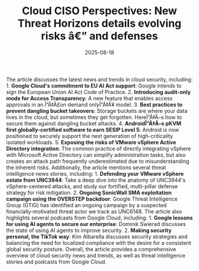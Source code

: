 ﻿---
title: 'Cloud CISO Perspectives: New Threat Horizons details evolving risks â€” and
  defenses'
date: '2025-08-18'
category: Markets
image: "/images/generated/briefs/2025-08-18/cloud-ciso-perspectives-new-threat-horizons-details-evolving.svg"

summary: ''
slug: cloud ciso perspectives new threat horizons details evolving
source_urls:
- https://cloud.google.com/blog/products/identity-security/cloud-ciso-perspectives-new-threat-horizons-details-evolving-risks-and-defenses/
seo:
  title: 'Cloud CISO Perspectives: New Threat Horizons details evolving risks â€” and
    defenses | Hash n Hedge'
  description: ''
  keywords:
  - news
  - markets
  - brief
---

The article discusses the latest news and trends in cloud security, including:  1. **Google Cloud's commitment to EU AI Act support**: Google intends to sign the European Union AI Act Code of Practice. 2. **Introducing audit-only mode for Access Transparency**: A new feature that enables access approvals in an Î“Ã‡Â£on demand onlyÎ“Ã‡Â¥ model. 3. **Best practices to prevent dangling bucket takeovers**: Storage buckets are where your data lives in the cloud, but sometimes they get forgotten. HereÎ“Ã‡Ã–s how to secure them against dangling bucket attacks. 4. **AndroidÎ“Ã‡Ã–s pKVM first globally-certified software to earn SESIP Level 5**: Android is now positioned to securely support the next generation of high-criticality isolated workloads. 5. **Exposing the risks of VMware vSphere Active Directory integration**: The common practice of directly integrating vSphere with Microsoft Active Directory can simplify administration tasks, but also creates an attack path frequently underestimated due to misunderstanding the inherent risks.  Additionally, the article mentions several threat intelligence news stories, including:  1. **Defending your VMware vSphere estate from UNC3944**: Take a deep dive into the anatomy of UNC3944's vSphere-centered attacks, and study our fortified, multi-pillar defense strategy for risk mitigation. 2. **Ongoing SonicWall SMA exploitation campaign using the OVERSTEP backdoor**: Google Threat Intelligence Group (GTIG) has identified an ongoing campaign by a suspected financially-motivated threat actor we track as UNC6148.  The article also highlights several podcasts from Google Cloud, including:  1. **Google lessons for using AI agents to secure our enterprise**: Dominik Swierad discusses the state of using AI agents to improve security. 2. **Making security personal, the TikTok way**: Kim Albarella discusses security strategies and balancing the need for localized compliance with the desire for a consistent global security posture.  Overall, the article provides a comprehensive overview of cloud security news and trends, as well as threat intelligence stories and podcasts from Google Cloud. 
